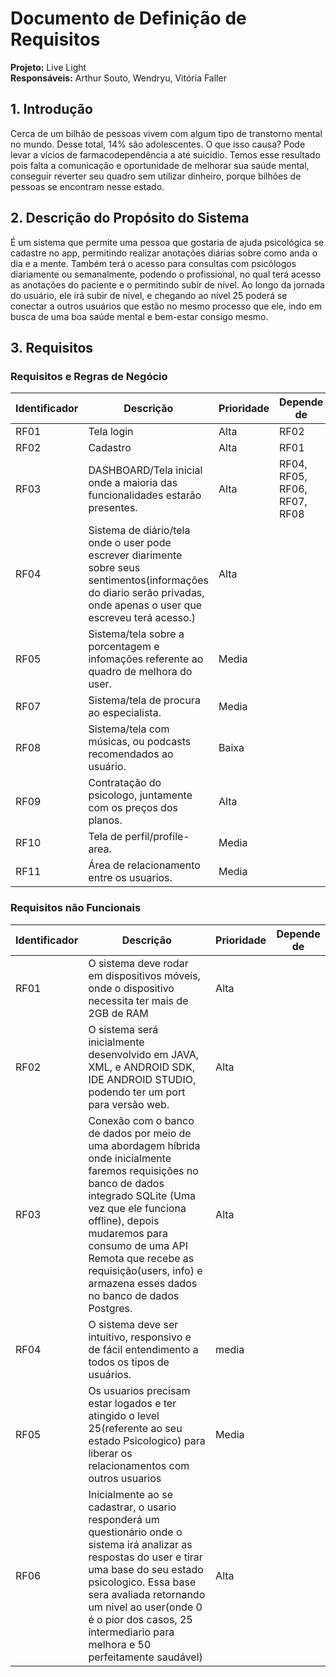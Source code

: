 # Documento de Definição de Requisitos

**Projeto:** Live Light  
**Responsáveis:** Arthur Souto, Wendryu, Vitória Faller  

## 1. Introdução

Cerca de um bilhão de pessoas vivem com algum tipo de transtorno mental no mundo. Desse total, 14% são adolescentes. O que isso causa? Pode levar a vícios de farmacodependência a até suicídio. Temos esse resultado pois falta a comunicação e oportunidade de melhorar sua saúde mental, conseguir reverter seu quadro sem utilizar dinheiro, porque bilhões de pessoas se encontram nesse estado.

## 2. Descrição do Propósito do Sistema

É um sistema que permite uma pessoa que gostaria de ajuda psicológica se cadastre no app, permitindo realizar anotações diárias sobre como anda o dia e a mente. Também terá o acesso para consultas com psicólogos diariamente ou semanalmente, podendo o profissional, no qual terá acesso as anotações do paciente e o permitindo subir de nível. Ao longo da jornada do usuário, ele irá subir de nível, e chegando ao nível 25 poderá se conectar a outros usuários que estão no mesmo processo que ele, indo em busca de uma boa saúde mental e bem-estar consigo mesmo.  

## 3. Requisitos

### Requisitos e Regras de Negócio

| Identificador | Descrição | Prioridade | Depende de |
| --- | --- | --- | --- |
| RF01 | Tela login | Alta | RF02 |
| RF02 | Cadastro | Alta | RF01 |
| RF03 | DASHBOARD/Tela inicial onde a maioria das funcionalidades estarão presentes. | Alta | RF04, RF05, RF06, RF07, RF08 |
| RF04 | Sistema de diário/tela onde o user pode escrever diarimente sobre seus sentimentos(informações do diario serão privadas, onde apenas o user que escreveu terá acesso.) | Alta |  |
| RF05 | Sistema/tela sobre a porcentagem e infomações referente ao quadro de melhora do user. | Media |  |
| RF07 | Sistema/tela de procura ao especialista. | Media |  |
| RF08 | Sistema/tela com músicas, ou podcasts recomendados ao usuário. | Baixa |  |
| RF09 | Contratação do psicologo, juntamente com os preços dos planos. | Alta |  |
| RF10 | Tela de perfil/profile-area. | Media |  |
| RF11 | Área de relacionamento entre os usuarios. | Media |  |




### Requisitos não Funcionais

| Identificador | Descrição | Prioridade | Depende de |
| --- | --- | --- | --- |
| RF01 | O sistema deve rodar em dispositivos móveis, onde o dispositivo necessita ter mais de 2GB de RAM | Alta |  |
| RF02 | O sistema será inicialmente desenvolvido em JAVA, XML, e ANDROID SDK, IDE ANDROID STUDIO, podendo ter um port para versão web. | Alta |  |
| RF03 | Conexão com o banco de dados por meio de uma abordagem híbrida onde inicialmente faremos requisições no banco de dados integrado SQLite (Uma vez que ele funciona offline), depois mudaremos para consumo de uma API Remota que recebe as requisição(users, info) e armazena esses dados no banco de dados Postgres. | Alta |  |
| RF04 | O sistema deve ser intuitivo, responsivo e de fácil entendimento a todos os tipos de usuários. | media |  |
| RF05 | Os usuarios precisam estar logados e ter atingido o level 25(referente ao seu estado Psicologico) para liberar os relacionamentos com outros usuarios | Media |  |
| RF06 | Inicialmente ao se cadastrar, o usario responderá um questionário onde o sistema irá analizar as respostas do user e tirar uma base do seu estado psicologico. Essa base sera avaliada retornando um nivel ao user(onde 0 é o pior dos casos, 25 intermediario para melhora e 50 perfeitamente saudável) | Alta |  |
